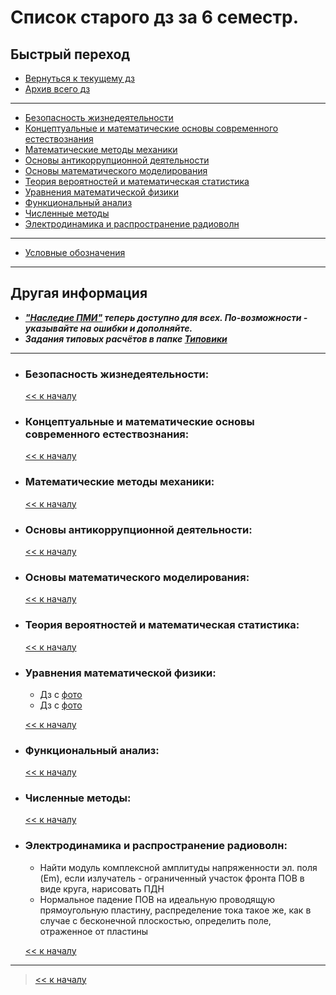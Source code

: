 # Список старого дз за 6 семестр.

## Быстрый переход

- [Вернуться к текущему дз](../README.md#Список-текущего-и-будущего-дз)
- [Архив всего дз](Архив_дз.md)

***

- [Безопасность жизнедеятельности](#Безопасность-жизнедеятельности)
- [Концептуальные и математические основы современного естествознания](#Концептуальные-и-математические-основы-современного-естествознания)
- [Математические методы механики](#Математические-методы-механики)
- [Основы антикоррупционной деятельности](#Основы-антикоррупционной-деятельности)
- [Основы математического моделирования](#Основы-математического-моделирования)
- [Теория вероятностей и математическая статистика](#Теория-вероятностей-и-математическая-статистика)
- [Уравнения математической физики](#Уравнения-математической-физики)
- [Функциональный анализ](#Функциональный-анализ)
- [Численные методы](#Численные-методы)
- [Электродинамика и распространение радиоволн](#Электродинамика-и-распространение-радиоволн)

***
    
- [Условные обозначения](#Условные-обозначения)

***

## Другая информация

- __*["Наследие ПМИ"](https://github.com/appliedMathematicsAndComputerScience/PMI_legacy) теперь доступно для всех. По-возможности - указывайте на ошибки и дополняйте.*__
- __*Задания типовых расчётов в папке [Типовики](https://github.com/nektonick/KMBO-01-homework/tree/master/%D0%A2%D0%B8%D0%BF%D0%BE%D0%B2%D0%B8%D0%BA%D0%B8)*__

***

- ### Безопасность жизнедеятельности:
    

    [<< к началу](#Быстрый-переход)

- ### Концептуальные и математические основы современного естествознания:


    [<< к началу](#Быстрый-переход) 


- ### Математические методы механики:

    
    [<< к началу](#Быстрый-переход)
    
- ### Основы антикоррупционной деятельности:
    
      
    [<< к началу](#Быстрый-переход)

- ### Основы математического моделирования:
    
      
    [<< к началу](#Быстрый-переход)

- ### Теория вероятностей и математическая статистика:
    
      
    [<< к началу](#Быстрый-переход)
    
- ### Уравнения математической физики:
    - Дз с [фото](/Ресурсы/Изображения/6сем/уравнения_1.jpg)
    - Дз с [фото](/Ресурсы/Изображения/6сем/уравнения_2.jpg)

    [<< к началу](#Быстрый-переход)

- ### Функциональный анализ:
    
      
    [<< к началу](#Быстрый-переход)

- ### Численные методы:

      
    [<< к началу](#Быстрый-переход)

- ### Электродинамика и распространение радиоволн:
    - Найти модуль комплексной амплитуды напряженности эл. поля (Em), если излучатель - ограниченный участок фронта ПОВ в виде круга, нарисовать ПДН
    - Нормальное падение ПОВ на идеальную проводящую прямоугольную пластину, распределение тока такое же, как в случае с бесконечной плоскостью, определить поле, отраженное от пластины

      
    [<< к началу](#Быстрый-переход)

***

> [<< к началу](#Быстрый-переход)
